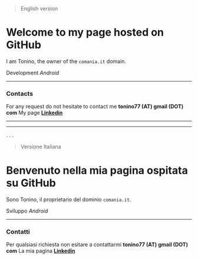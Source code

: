 > English version

Welcome to my page hosted on GitHub
===================================

I am Tonino, the owner of the `comania.it` domain.

Development *Android*

------------

### Contacts
For any request do not hesitate to contact me **tonino77 (AT) gmail (DOT) com**
My page [**Linkedin**](https://www.linkedin.com/in/chiaia/)

___________________________________________________________________________
___________________________________________________________________________
.
.
.
> Versione Italiana

Benvenuto nella mia pagina ospitata su GitHub
=============================================

Sono Tonino, il proprietario del dominio `comania.it`.

Sviluppo *Android*

------------

### Contatti
Per qualsiasi richiesta non esitare a contattarmi **tonino77 (AT) gmail (DOT) com**
La mia pagina [**Linkedin**](https://www.linkedin.com/in/chiaia/)
